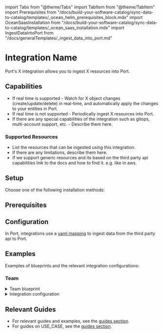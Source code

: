 import Tabs from "@theme/Tabs"
import TabItem from "@theme/TabItem"
import Prerequisites from "/docs/build-your-software-catalog/sync-data-to-catalog/templates/\_ocean_helm_prerequisites_block.mdx"
import OceanSaasInstallation from "/docs/build-your-software-catalog/sync-data-to-catalog/templates/_ocean_saas_installation.mdx"
import IngestDataIntoPort from "/docs/generalTemplates/_ingest_data_into_port.md"

# Integration Name

Port's X integration allows you to ingest X resources into Port.

## Capabilities

<!-- Make sure to elaborate on the integration capabilities -->

- If real time is supported - Watch for X object changes (create/update/delete) in real-time, and automatically apply the changes to your entities in Port.
- If real time is not supported - Periodically ingest X resources into Port.
- If there are any special capabilities of the integration such as gitops, multi-account support, etc. - Describe them here.

### Supported Resources

- List the resources that can be ingested using this integration.
- If there are any limitations, describe them here.
- If we support generic resources and its based on the third party api capabilities link to the docs and how to find it. e.g. like in aws. 

## Setup

Choose one of the following installation methods:

<Tabs groupId="installation-methods" queryString="installation-methods">

<TabItem value="hosted-by-port" label="Hosted by Port" default>

<OceanSaasInstallation/>

</TabItem>

<TabItem value="real-time-self-hosted" label="Real-time (Self-hosted)">

<h2> Prerequisites </h2>
 
<Prerequisites/>

</TabItem>

<TabItem value="one-time-ci" label="One-time (CI)">

</TabItem>

</Tabs>


## Configuration

In Port, integrations use a [yaml mapping](/docs/build-your-software-catalog/customize-integrations/configure-mapping#configuration-structure) to ingest data from the third party api to Port.

<IngestDataIntoPort/>

## Examples

<!-- Make sure to add examples of supported blueprints and mappings -->

Examples of blueprints and the relevant integration configurations:

<!-- Here is an example of blueprint and integration configuration (Replace with the integration resources) -->
### Team

<details>
<summary>Team blueprint</summary>

```json showLineNumbers
{
  "identifier": "linearTeam",
  "title": "Linear Team",
  "icon": "Linear",
  "description": "A Linear team",
  "schema": {
    "properties": {
      "description": {
        "type": "string",
        "title": "Description",
        "description": "Team description"
      },
      "workspaceName": {
        "type": "string",
        "title": "Workspace Name",
        "description": "The name of the workspace this team belongs to"
      },
      "url": {
        "title": "Team URL",
        "type": "string",
        "format": "url",
        "description": "URL to the team in Linear"
      }
    }
  },
  "calculationProperties": {}
}
```

</details>

<details>
<summary>Integration configuration</summary>

```yaml showLineNumbers
createMissingRelatedEntities: true
deleteDependentEntities: true
resources:
  - kind: team
    selector:
      query: "true"
    port:
      entity:
        mappings:
          identifier: .key
          title: .name
          blueprint: '"linearTeam"'
          properties:
            description: .description
            workspaceName: .organization.name
            url: "\"https://linear.app/\" + .organization.urlKey + \"/team/\" + .key"
```

</details>

## Relevant Guides

<!-- This section should contain one or more links (using bullets) to the guides section, filtered by technology/use-case. -->
<!-- Make sure to replace the ?tags=<X> with your integration identifier -->
- For relevant guides and examples, see the [guides section](https://docs.getport.io/guides?tags=<X>).
- For guides on USE_CASE, see the [guides section](https://docs.getport.io/guides?tags=<USE_CASE>).
